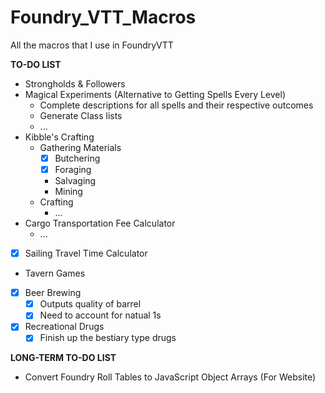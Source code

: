 # Foundry_VTT_Macros
All the macros that I use in FoundryVTT

**TO-DO LIST**
* Strongholds & Followers
* Magical Experiments (Alternative to Getting Spells Every Level)
    * Complete descriptions for all spells and their respective outcomes
    * Generate Class lists
    * ...
* Kibble's Crafting
    * Gathering Materials
        * [x] Butchering
        * [x] Foraging
        * Salvaging
        * Mining
    * Crafting
        * ...
* Cargo Transportation Fee Calculator
    * ...
* [x] Sailing Travel Time Calculator
* Tavern Games
* [x] Beer Brewing
   * [x] Outputs quality of barrel
   * [x] Need to account for natual 1s
* [x] Recreational Drugs
    * [x] Finish up the bestiary type drugs

**LONG-TERM TO-DO LIST**
* Convert Foundry Roll Tables to JavaScript Object Arrays (For Website)
